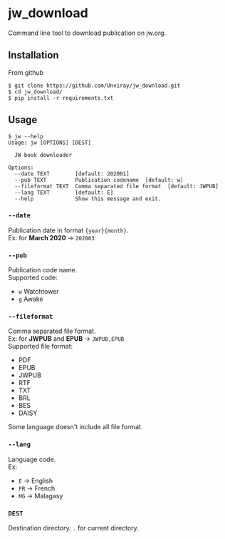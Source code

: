 # jw_download

Command line tool to download publication on jw.org.


## Installation

From github
```shell
$ git clone https://github.com/Unviray/jw_download.git
$ cd jw_download/
$ pip install -r requirements.txt
```


## Usage

```shell
$ jw --help
Usage: jw [OPTIONS] [DEST]

  JW book downloader

Options:
  --date TEXT        [default: 202001]
  --pub TEXT         Publication codename  [default: w]
  --fileformat TEXT  Comma separated file format  [default: JWPUB]
  --lang TEXT        [default: E]
  --help             Show this message and exit.

```


### ```--date```

Publication date in format ```{year}{month}```.  
Ex: for **March 2020** -> ```202003```


### ```--pub```

Publication code name.  
Supported code:
- ```w``` Watchtower
- ```g``` Awake


### ```--fileformat```

Comma separated file format.  
Ex: for **JWPUB** and **EPUB** -> ```JWPUB,EPUB```  
Supported file format:
- PDF
- EPUB
- JWPUB
- RTF
- TXT
- BRL
- BES
- DAISY

Some language doesn't include all file format.


### ```--lang```

Language code.  
Ex:
- ```E``` -> English
- ```FR``` -> French
- ```MG``` -> Malagasy


### ```DEST```

Destination directory.
```.``` for current directory.